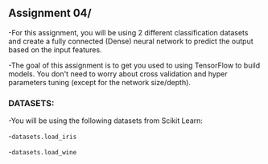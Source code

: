 ## Assignment 04/
-For this assignment, you will be using 2 different classification datasets and create a fully connected (Dense) neural network to predict the output based on the input features.

-The goal of this assignment is to get you used to using TensorFlow to build models. You don't need to worry about cross validation and hyper parameters tuning (except for the network size/depth).

### DATASETS:

-You will be using the following datasets from Scikit Learn:

-`datasets.load_iris`

-`datasets.load_wine`
